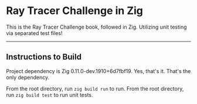 # Ray Tracer Challenge in Zig

This is the Ray Tracer Challenge book, followed in Zig. Utilizing unit testing via separated test files!

-----

## Instructions to Build

Project dependency is Zig 0.11.0-dev.1910+6d7fbf19.
Yes, that's it. That's the only dependency.

From the root directory, run `zig build run` to run.
From the root directory, run `zig build test` to run unit tests.